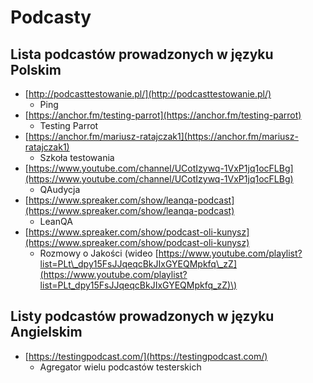 # Podcasty

## Lista podcastów prowadzonych w języku Polskim

* [http://podcasttestowanie.pl/](http://podcasttestowanie.pl/)
  * Ping
* [https://anchor.fm/testing-parrot](https://anchor.fm/testing-parrot)
  * Testing Parrot
* [https://anchor.fm/mariusz-ratajczak1](https://anchor.fm/mariusz-ratajczak1)
  * Szkoła testowania
* [https://www.youtube.com/channel/UCotIzywq-1VxP1jq1ocFLBg](https://www.youtube.com/channel/UCotIzywq-1VxP1jq1ocFLBg)
  * QAudycja
* [https://www.spreaker.com/show/leanqa-podcast](https://www.spreaker.com/show/leanqa-podcast)
  * LeanQA
* [https://www.spreaker.com/show/podcast-oli-kunysz](https://www.spreaker.com/show/podcast-oli-kunysz)
  * Rozmowy o Jakości \(wideo [https://www.youtube.com/playlist?list=PLt\_dpy15FsJJqeqcBkJIxGYEQMpkfq\_zZ](https://www.youtube.com/playlist?list=PLt_dpy15FsJJqeqcBkJIxGYEQMpkfq_zZ)\)

## Listy podcastów prowadzonych w języku Angielskim

* [https://testingpodcast.com/](https://testingpodcast.com/)
  * Agregator wielu podcastów testerskich

